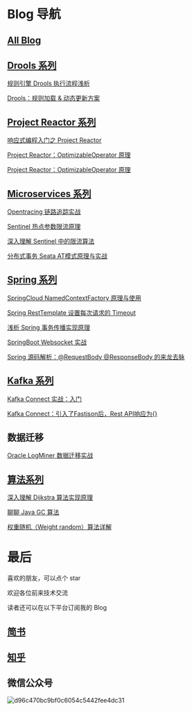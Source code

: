 # Blog 导航

## [All Blog](https://github.com/TavenYin/Blog2/labels/Blog)

## [Drools 系列](https://github.com/TavenYin/Blog2/labels/Drools)

[规则引擎 Drools 执行流程浅析](https://github.com/TavenYin/Blog2/issues/2)

[Drools：规则加载 & 动态更新方案](https://github.com/TavenYin/Blog2/issues/1)

## [Project Reactor 系列](https://github.com/TavenYin/Blog2/labels/Project%20Reactor)

[响应式编程入门之 Project Reactor](https://github.com/TavenYin/Blog2/issues/23)

[Project Reactor：OptimizableOperator 原理](https://github.com/TavenYin/Blog2/issues/24)

[Project Reactor：OptimizableOperator 原理](https://github.com/TavenYin/Blog2/issues/25)

## [Microservices 系列](https://github.com/TavenYin/Blog2/labels/Microservices)

[Opentracing 链路追踪实战](https://github.com/TavenYin/Blog2/issues/22)

[Sentinel 热点参数限流原理](https://github.com/TavenYin/Blog2/issues/20)

[深入理解 Sentinel 中的限流算法](https://github.com/TavenYin/Blog2/issues/19)

[分布式事务 Seata AT模式原理与实战](https://github.com/TavenYin/Blog2/issues/8)

## [Spring 系列](https://github.com/TavenYin/Blog2/labels/Spring)

[SpringCloud NamedContextFactory 原理与使用](https://github.com/TavenYin/Blog2/issues/13)

[Spring RestTemplate 设置每次请求的 Timeout](https://github.com/TavenYin/Blog2/issues/12)

[浅析 Spring 事务传播实现原理](https://github.com/TavenYin/Blog2/issues/11)

[SpringBoot Websocket 实战](https://github.com/TavenYin/Blog2/issues/10)

[Spring 源码解析：@RequestBody @ResponseBody 的来龙去脉](https://github.com/TavenYin/Blog2/issues/9)

## [Kafka 系列](https://github.com/TavenYin/Blog2/labels/Kafka)

[Kafka Connect 实战：入门](https://github.com/TavenYin/Blog2/issues/5)

[Kafka Connect：引入了Fastjson后，Rest API响应为{}](https://github.com/TavenYin/Blog2/issues/6)

## 数据迁移

[Oracle LogMiner 数据迁移实战](https://github.com/TavenYin/Blog2/issues/4)

## [算法系列](https://github.com/TavenYin/Blog2/labels/Algorithm)

[深入理解 Dijkstra 算法实现原理](https://github.com/TavenYin/Blog2/issues/3)

[聊聊 Java GC 算法](https://github.com/TavenYin/Blog2/issues/17)

[权重随机（Weight random）算法详解](https://github.com/TavenYin/Blog2/issues/18)

# 最后
喜欢的朋友，可以点个 star

欢迎各位前来技术交流

读者还可以在以下平台订阅我的 Blog

## [简书](https://www.jianshu.com/u/cd682de00804)

## [知乎](https://www.zhihu.com/people/yintianwen/posts)

## 微信公众号
![d96c470bc9bf0c6054c5442fee4dc31](https://user-images.githubusercontent.com/16395809/172974413-fd4ff37a-2f7b-4419-b1d1-e6bf492e2e38.jpg)


